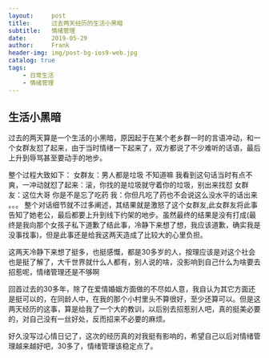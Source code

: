 ```yaml
---
layout:     post
title:      过去两天经历的生活小黑暗
subtitle:   情绪管理
date:       2019-05-29
author:     Frank
header-img: img/post-bg-ios9-web.jpg
catalog: true
tags:
    - 日常生活
    - 情绪管理
---
```

## 生活小黑暗

过去的两天算是一个生活的小黑暗，原因起于在某个老乡群一时的言语冲动，和一个女群友怼了起来，由于当时情绪一下起来了，双方都说了不少难听的话语，最后上升到辱骂甚至要动手的地步。

整个过程大致如下：
女群友：男人都是垃圾 不知道嘛
我看到这句话当时有点不爽，一冲动就怼了起来：滚，你找的是垃圾就守着你的垃圾，别出来找怼
女群友：这位大哥 你是不是忘了吃药
我：你但凡吃了药也不会说这么没水平的话出来
。。。
整个对话细节就不过多阐述，其结果就是激怒了这个女群友,此女群友将此事告知了她老公，最后都要上升到线下约架的地步。虽然最终的结果是没有打成(最终是我向那个女孩子私下道歉了结此事，冷静下来想了想，我应该道歉，确实我是没事找事)，但是此事还是给我这两天造成了比较大的心里负担。

这两天冷静下来想了挺多，也挺感慨，都是30多岁的人，按理应该是对这个社会也是挺了解了，大千世界就什么人都有，别人说的啥，没影响到自己什么为啥要去招惹呢，情绪管理还是不够啊

回首过去的30多年，除了在爱情婚姻方面做的不尽如人意，我自认为其它方面还是挺可以的，在同龄人中，在我的那个小村里头不算很好，至少还算可以。但是这两天经历的这事，算是给我了一个大的教训，以后别去招惹别人吧，真的挺美必要的，对自己没有一丝好处，反而招来不必要的麻烦。

好久没写过心情日记了，这次的经历真的对我挺有影响的，希望自己以后对情绪管理越来越好吧，30多了，情绪管理该稳定点了。


